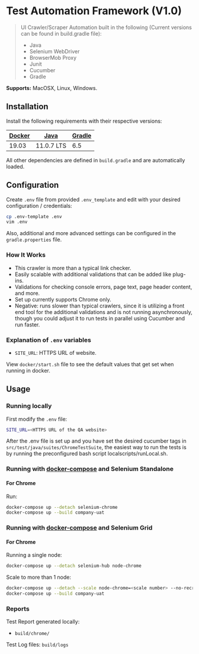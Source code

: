 # Test Automation Framework (V1.0)

> UI Crawler/Scraper Automation built in the following 
> (Current versions can be found in build.gradle file):
> * Java 
> * Selenium WebDriver
> * BrowserMob Proxy
> * Junit
> * Cucumber
> * Gradle

**Supports:** MacOSX, Linux, Windows.

## Installation

Install the following requirements with their respective versions:

| [Docker](https://www.docker.com/community-edition) | [Java](https://jdk.java.net/) | [Gradle](https://gradle.org/releases/) |
| --- | --- | --- |
| 19.03 | 11.0.7 LTS | 6.5 |

All other dependencies are defined in `build.gradle` and are automatically loaded.

## Configuration

Create `.env` file from provided `.env_template` and edit with your desired configuration / credentials:

```bash
cp .env-template .env
vim .env
```

Also, additional and more advanced settings can be configured in the `gradle.properties` file.

### How It Works

* This crawler is more than a typical link checker.
* Easily scalable with additional validations that can be added like plug-ins.
* Validations for checking console errors, page text, page header content, and more.
* Set up currently supports Chrome only.
* Negative: runs slower than typical crawlers, since it is utilizing a front end tool 
for the additional validations and is not running asynchronously, though you could adjust it
to run tests in parallel using Cucumber and run faster.

### Explanation of `.env` variables

* `SITE_URL`: HTTPS URL of website.

View `docker/start.sh` file to see the default values that get set when running in docker.

## Usage

### Running locally

First modify the `.env` file:
```bash
SITE_URL=<HTTPS URL of the QA website>
```

After the .env file is set up and you have set the desired cucumber tags in `src/test/java/suites/ChromeTestSuite`,
the easiest way to run the tests is by running the preconfigured bash script localscripts/runLocal.sh.

### Running with [docker-compose](https://docs.docker.com/compose/) and Selenium Standalone

#### For Chrome
Run:
```bash
docker-compose up --detach selenium-chrome
docker-compose up --build company-uat
```

### Running with [docker-compose](https://docs.docker.com/compose/) and Selenium Grid

#### For Chrome

Running a single node:

```bash
docker-compose up --detach selenium-hub node-chrome
```

Scale to more than 1 node:

```bash
docker-compose up --detach --scale node-chrome=<scale number> --no-recreate node-chrome
docker-compose up --build company-uat
```

### Reports

Test Report generated locally:
* `build/chrome/`

Test Log files: `build/logs`
